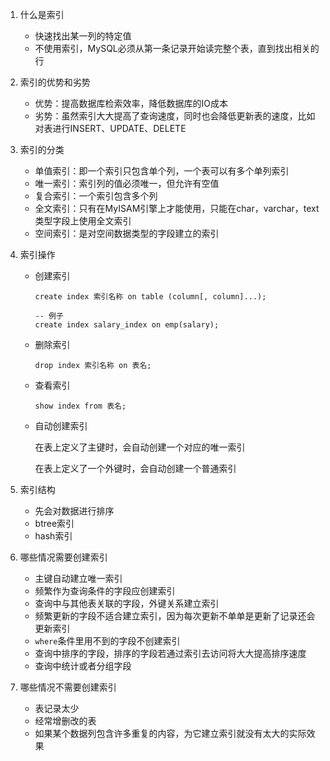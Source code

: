 1. 什么是索引
   * 快速找出某一列的特定值
   * 不使用索引，MySQL必须从第一条记录开始读完整个表，直到找出相关的行
2. 索引的优势和劣势
   * 优势：提高数据库检索效率，降低数据库的IO成本
   * 劣势：虽然索引大大提高了查询速度，同时也会降低更新表的速度，比如对表进行INSERT、UPDATE、DELETE

3. 索引的分类

   * 单值索引：即一个索引只包含单个列，一个表可以有多个单列索引
   * 唯一索引：索引列的值必须唯一，但允许有空值
   * 复合索引：一个索引包含多个列
   * 全文索引：只有在MyISAM引擎上才能使用，只能在char，varchar，text类型字段上使用全文索引
   * 空间索引：是对空间数据类型的字段建立的索引

4. 索引操作

   * 创建索引

     ```mysql
     create index 索引名称 on table (column[, column]...);
     
     -- 例子
     create index salary_index on emp(salary);
     ```

     

   * 删除索引

     ```mysql
     drop index 索引名称 on 表名;
     ```

     

   * 查看索引

     ```mysql
     show index from 表名;
     ```

     

   * 自动创建索引

     在表上定义了主键时，会自动创建一个对应的唯一索引

     在表上定义了一个外键时，会自动创建一个普通索引

     

5. 索引结构

   * 先会对数据进行排序
   * btree索引
   * hash索引

6. 哪些情况需要创建索引

   * 主键自动建立唯一索引
   * 频繁作为查询条件的字段应创建索引
   * 查询中与其他表关联的字段，外键关系建立索引
   * 频繁更新的字段不适合建立索引，因为每次更新不单单是更新了记录还会更新索引
   * `where`条件里用不到的字段不创建索引
   * 查询中排序的字段，排序的字段若通过索引去访问将大大提高排序速度
   * 查询中统计或者分组字段

7. 哪些情况不需要创建索引

   * 表记录太少
   * 经常增删改的表
   * 如果某个数据列包含许多重复的内容，为它建立索引就没有太大的实际效果

   